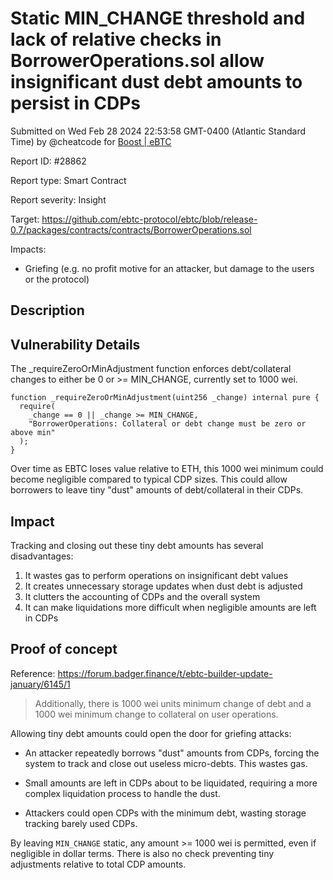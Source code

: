 
# Static MIN_CHANGE threshold and lack of relative checks in BorrowerOperations.sol allow insignificant dust debt amounts to persist in CDPs

Submitted on Wed Feb 28 2024 22:53:58 GMT-0400 (Atlantic Standard Time) by @cheatcode for [Boost | eBTC](https://immunefi.com/bounty/ebtc-boost/)

Report ID: #28862

Report type: Smart Contract

Report severity: Insight

Target: https://github.com/ebtc-protocol/ebtc/blob/release-0.7/packages/contracts/contracts/BorrowerOperations.sol

Impacts:
- Griefing (e.g. no profit motive for an attacker, but damage to the users or the protocol)

## Description
## Vulnerability Details

The _requireZeroOrMinAdjustment function enforces debt/collateral changes to either be 0 or >= MIN_CHANGE, currently set to 1000 wei.

```solidity
function _requireZeroOrMinAdjustment(uint256 _change) internal pure {
  require(
    _change == 0 || _change >= MIN_CHANGE,
    "BorrowerOperations: Collateral or debt change must be zero or above min"
  );
}
```

Over time as EBTC loses value relative to ETH, this 1000 wei minimum could become negligible compared to typical CDP sizes. This could allow borrowers to leave tiny "dust" amounts of debt/collateral in their CDPs. 

## Impact

Tracking and closing out these tiny debt amounts has several disadvantages:

1. It wastes gas to perform operations on insignificant debt values
2. It creates unnecessary storage updates when dust debt is adjusted
3. It clutters the accounting of CDPs and the overall system
4. It can make liquidations more difficult when negligible amounts are left in CDPs

        
## Proof of concept
Reference: https://forum.badger.finance/t/ebtc-builder-update-january/6145/1 

> Additionally, there is 1000 wei units minimum change of debt and a 1000 wei minimum change to collateral on user operations.

Allowing tiny debt amounts could open the door for griefing attacks:

- An attacker repeatedly borrows "dust" amounts from CDPs, forcing the system to track and close out useless micro-debts. This wastes gas.

- Small amounts are left in CDPs about to be liquidated, requiring a more complex liquidation process to handle the dust.

- Attackers could open CDPs with the minimum debt, wasting storage tracking barely used CDPs.
 

By leaving `MIN_CHANGE` static, any amount >= 1000 wei is permitted, even if negligible in dollar terms. There is also no check preventing tiny adjustments relative to total CDP amounts.
